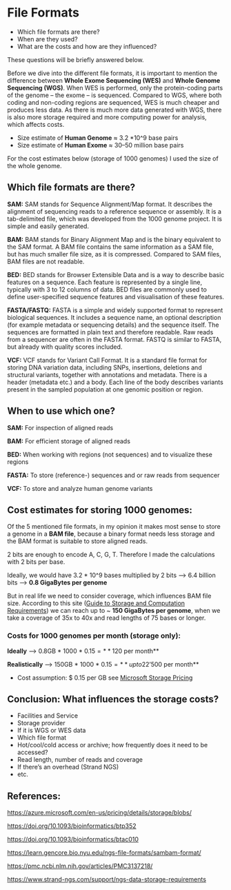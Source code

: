 # File Formats

  * Which file formats are there?
  * When are they used?
  * What are the costs and how are they influenced?

These questions will be briefly answered below.

Before we dive into the different file formats, it is important to mention the difference between 
**Whole Exome Sequencing (WES)** and **Whole Genome Sequencing (WGS)**. When WES is performed, only the protein-coding parts 
of the genome – the exome – is sequenced. Compared to WGS, where both coding and non-coding regions are sequenced, WES is 
much cheaper and produces less data. As there is much more data generated with WGS, there is also more storage required and 
more computing power for analysis, which affects costs.

  * Size estimate of **Human Genome** ≈ 3.2 *10^9 base pairs
  * Size estimate of **Human Exome** ≈ 30–50 million base pairs

For the cost estimates below (storage of 1000 genomes) I used the size of the whole genome.


## Which file formats are there? 
**SAM:** SAM stands for Sequence Alignment/Map format. It describes the alignment of sequencing reads to a reference sequence or assembly. It is a tab-delimited file, which was developed from the 1000 genome project. It is simple and easily generated.

**BAM:** BAM stands for Binary Alignment Map and is the binary equivalent to the SAM format. A BAM file contains the same information as a SAM file, but has much smaller file size, as it is compressed. Compared to SAM files, BAM files are not readable.

**BED:** BED stands for Browser Extensible Data and is a way to describe basic features on a sequence. Each feature is represented by a single line, typically with 3 to 12 columns of data. BED files are commonly used to define user-specified sequence features and visualisation of these features.

**FASTA/FASTQ:** FASTA is a simple and widely supported format to represent biological sequences. It includes a sequence name, an optional description (for example metadata or sequencing details) and the sequence itself. The sequences are formatted in plain text and therefore readable. Raw reads from a sequencer are often in the FASTA format. FASTQ is similar to FASTA, but already with quality scores included.

**VCF:** VCF stands for Variant Call Format. It is a standard file format for storing DNA variation data, including SNPs, insertions, deletions and structural variants, together with annotations and metadata. There is a header (metadata etc.) and a body. Each line of the body describes variants present in the sampled population at one genomic position or region. 


## When to use which one?
**SAM:** For inspection of aligned reads

**BAM:** For efficient storage of aligned reads

**BED:**  When working with regions (not sequences) and to visualize these regions

**FASTA:** To store (reference-) sequences and or raw reads from sequencer

**VCF:** To store and analyze human genome variants


## Cost estimates for storing 1000 genomes:
Of the 5 mentioned file formats, in my opinion it makes most sense to store a genome in a **BAM file**, because a binary format needs less storage and the BAM format is suitable to store aligned reads.

2 bits are enough to encode A, C, G, T. Therefore I made the calculations with 2 bits per base.

Ideally, we would have 3.2 * 10^9 bases multiplied by 2 bits -->  6.4 billion bits --> **0.8 GigaBytes per genome**

But in real life we need to consider coverage, which influences BAM file size. According to this site ([Guide to Storage and Computation Requirements]( https://www.strand-ngs.com/support/ngs-data-storage-requirements)) we can reach up to ~ **150 GigaBytes per genome**, when we take a coverage of 35x to 40x and read lengths of 75 bases or longer.


### Costs for 1000 genomes per month (storage only):

**Ideally** -->  0.8GB * 1000 * $0.15  = **120$ per month**

**Realistically** --> 150GB * 1000 * $0.15 = **up to 22’500$ per month**

  * Cost assumption: $ 0.15 per GB see [Microsoft Storage Pricing](https://azure.microsoft.com/en-us/pricing/details/storage/blobs/)



## Conclusion: What influences the storage costs?
-	Facilities and Service
-	Storage provider
-	If it is WGS or WES data
-	Which file format
-	Hot/cool/cold access or archive; how frequently does it need to be accessed?
-	Read length, number of reads and coverage
-	If there’s an overhead (Strand NGS)
-	etc.


## References:
https://azure.microsoft.com/en-us/pricing/details/storage/blobs/

https://doi.org/10.1093/bioinformatics/btp352

https://doi.org/10.1093/bioinformatics/btac010

https://learn.gencore.bio.nyu.edu/ngs-file-formats/sambam-format/

https://pmc.ncbi.nlm.nih.gov/articles/PMC3137218/

https://www.strand-ngs.com/support/ngs-data-storage-requirements



